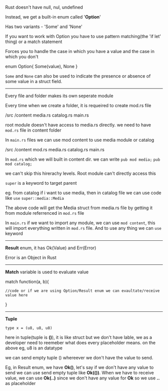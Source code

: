Rust doesn't have null, nul, undefined

Instead, we get a built-in enum called '**Option**'

Has two variants - 'Some' and 'None'

If you want to work with Option you have to use pattern matching(the 'if let' thing) or a match statement

Forces you to handle the case in which you have a value and the case in which you don't

enum Option{
	Some(value),
	None
}

`Some` and `None` can also be used to indicate the presence or absence of some value in a struct field.

---

Every file and folder makes its own seperate module

Every time when we create a folder, it is requeired to create mod.rs file

/src
	/content
		media.rs
		catalog.rs
	main.rs

root module doesn't have access to media.rs directly. we need to have `mod.rs` file in content folder

In `main.rs` files we can use mod content to use media module or catalog

/src
	/content
		mod.rs
		media.rs
		catalog.rs
	main.rs

In `mod.rs` which we will built in content dir. we can write
`pub mod media;`
`pub mod catalog;`

we can't skip this hirerachy levels. Root module can't directly access this

`super` is a keyword to target parent

eg. from catalog if i want to use media, then in catalog file we can use code like `use` `super::media::Media`

The above code will get the Media struct from media.rs file by getting it from module referrenced in `mod.rs` file

In `main.rs` if we want to import any module, we can use `mod content`, this will import everything written in `mod.rs` file. And to use any thing we can `use` keyword

---

**Result** enum, it has Ok(Value) and Err(Error)

Error is an Object in Rust



---

**Match** variable is used to evaluate value

match function(a, b){

    //code or if we are using Option/Result enum we can evaultate/receive value here

}


---

**Tuple**

`type x = (u8, u8, u8)`

here in tuple(tuple is **()**), it is like struct but we don't have lable, we as a developer need to reemeber what does every placeholder means. on the above eg, u8 is an datatype

we can send empty tuple () whereever we don't have the value to send.

Eg, in Result enum, we have **Ok()**, let's say if we don't have any value to send we can use send empty tuple like **Ok(())**. When we have to  receive value, we can use **Ok(..)** since we don't have any value for **Ok** so we use **..** as placeholder
